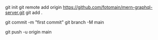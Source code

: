 
git init
git remote add origin https://github.com/fotomain/mern-graphql-server.git
git add .

git commit -m "first commit"
git branch -M main

git push -u origin main
